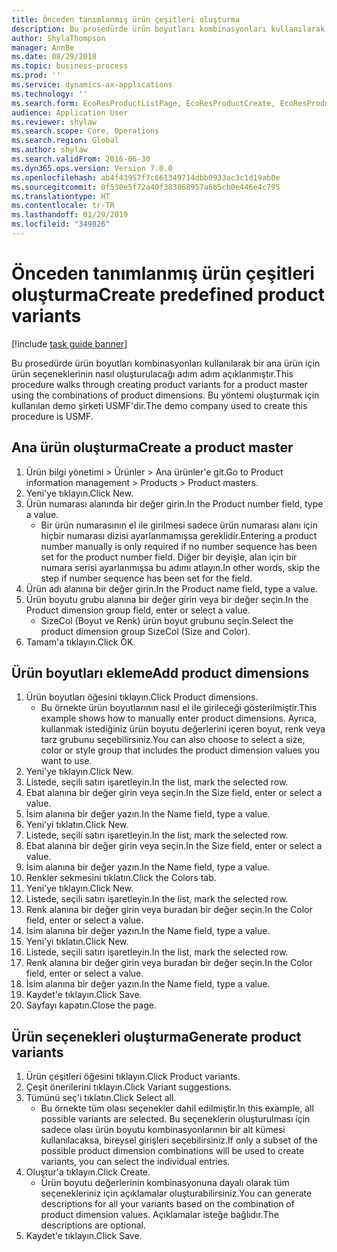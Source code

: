 ```yaml
---
title: Önceden tanımlanmış ürün çeşitleri oluşturma
description: Bu prosedürde ürün boyutları kombinasyonları kullanılarak bir ana ürün için ürün seçeneklerinin nasıl oluşturulacağı adım adım açıklanmıştır.
author: ShylaThompson
manager: AnnBe
ms.date: 08/29/2018
ms.topic: business-process
ms.prod: ''
ms.service: dynamics-ax-applications
ms.technology: ''
ms.search.form: EcoResProductListPage, EcoResProductCreate, EcoResProductDetails, EcoResProductMasterDimension, EcoResProductVariants, EcoResProductVariantSuggestions
audience: Application User
ms.reviewer: shylaw
ms.search.scope: Core, Operations
ms.search.region: Global
ms.author: shylaw
ms.search.validFrom: 2016-06-30
ms.dyn365.ops.version: Version 7.0.0
ms.openlocfilehash: ab4f43957f7c661349714dbb0933ac3c1d19ab0e
ms.sourcegitcommit: 0f530e5f72a40f383868957a6b5cb0e446e4c795
ms.translationtype: HT
ms.contentlocale: tr-TR
ms.lasthandoff: 01/29/2019
ms.locfileid: "349826"
---
```

# <a name="create-predefined-product-variants"></a><span data-ttu-id="13bf2-103">Önceden tanımlanmış ürün çeşitleri oluşturma</span><span class="sxs-lookup"><span data-stu-id="13bf2-103">Create predefined product variants</span></span>

[!include [task guide banner](../../includes/task-guide-banner.md)]

<span data-ttu-id="13bf2-104">Bu prosedürde ürün boyutları kombinasyonları kullanılarak bir ana ürün için ürün seçeneklerinin nasıl oluşturulacağı adım adım açıklanmıştır.</span><span class="sxs-lookup"><span data-stu-id="13bf2-104">This procedure walks through creating product variants for a product master using the combinations of product dimensions.</span></span> <span data-ttu-id="13bf2-105">Bu yöntemi oluşturmak için kullanılan demo şirketi USMF'dir.</span><span class="sxs-lookup"><span data-stu-id="13bf2-105">The demo company used to create this procedure is USMF.</span></span>


## <a name="create-a-product-master"></a><span data-ttu-id="13bf2-106">Ana ürün oluşturma</span><span class="sxs-lookup"><span data-stu-id="13bf2-106">Create a product master</span></span>
1. <span data-ttu-id="13bf2-107">Ürün bilgi yönetimi > Ürünler > Ana ürünler'e git.</span><span class="sxs-lookup"><span data-stu-id="13bf2-107">Go to Product information management > Products > Product masters.</span></span>
2. <span data-ttu-id="13bf2-108">Yeni'ye tıklayın.</span><span class="sxs-lookup"><span data-stu-id="13bf2-108">Click New.</span></span>
3. <span data-ttu-id="13bf2-109">Ürün numarası alanında bir değer girin.</span><span class="sxs-lookup"><span data-stu-id="13bf2-109">In the Product number field, type a value.</span></span>
    * <span data-ttu-id="13bf2-110">Bir ürün numarasının el ile girilmesi sadece ürün numarası alanı için hiçbir numarası dizisi ayarlanmamışsa gereklidir.</span><span class="sxs-lookup"><span data-stu-id="13bf2-110">Entering a product number manually is only required if no number sequence has been set for the product number field.</span></span> <span data-ttu-id="13bf2-111">Diğer bir deyişle, alan için bir numara serisi ayarlanmışsa bu adımı atlayın.</span><span class="sxs-lookup"><span data-stu-id="13bf2-111">In other words, skip the step if number sequence has been set for the field.</span></span>  
4. <span data-ttu-id="13bf2-112">Ürün adı alanına bir değer girin.</span><span class="sxs-lookup"><span data-stu-id="13bf2-112">In the Product name field, type a value.</span></span>
5. <span data-ttu-id="13bf2-113">Ürün boyutu grubu alanına bir değer girin veya bir değer seçin.</span><span class="sxs-lookup"><span data-stu-id="13bf2-113">In the Product dimension group field, enter or select a value.</span></span>
    * <span data-ttu-id="13bf2-114">SizeCol (Boyut ve Renk) ürün boyut grubunu seçin.</span><span class="sxs-lookup"><span data-stu-id="13bf2-114">Select the product dimension group SizeCol (Size and Color).</span></span>  
6. <span data-ttu-id="13bf2-115">Tamam'a tıklayın.</span><span class="sxs-lookup"><span data-stu-id="13bf2-115">Click OK.</span></span>

## <a name="add-product-dimensions"></a><span data-ttu-id="13bf2-116">Ürün boyutları ekleme</span><span class="sxs-lookup"><span data-stu-id="13bf2-116">Add product dimensions</span></span>
1. <span data-ttu-id="13bf2-117">Ürün boyutları öğesini tıklayın.</span><span class="sxs-lookup"><span data-stu-id="13bf2-117">Click Product dimensions.</span></span>
    * <span data-ttu-id="13bf2-118">Bu örnekte ürün boyutlarının nasıl el ile girileceği gösterilmiştir.</span><span class="sxs-lookup"><span data-stu-id="13bf2-118">This example shows how to manually enter product dimensions.</span></span> <span data-ttu-id="13bf2-119">Ayrıca, kullanmak istediğiniz ürün boyutu değerlerini içeren boyut, renk veya tarz grubunu seçebilirsiniz.</span><span class="sxs-lookup"><span data-stu-id="13bf2-119">You can also choose to select a size, color or style group that includes the product dimension values you want to use.</span></span>  
2. <span data-ttu-id="13bf2-120">Yeni'ye tıklayın.</span><span class="sxs-lookup"><span data-stu-id="13bf2-120">Click New.</span></span>
3. <span data-ttu-id="13bf2-121">Listede, seçili satırı işaretleyin.</span><span class="sxs-lookup"><span data-stu-id="13bf2-121">In the list, mark the selected row.</span></span>
4. <span data-ttu-id="13bf2-122">Ebat alanına bir değer girin veya seçin.</span><span class="sxs-lookup"><span data-stu-id="13bf2-122">In the Size field, enter or select a value.</span></span>
5. <span data-ttu-id="13bf2-123">İsim alanına bir değer yazın.</span><span class="sxs-lookup"><span data-stu-id="13bf2-123">In the Name field, type a value.</span></span>
6. <span data-ttu-id="13bf2-124">Yeni'yi tıklatın.</span><span class="sxs-lookup"><span data-stu-id="13bf2-124">Click New.</span></span>
7. <span data-ttu-id="13bf2-125">Listede, seçili satırı işaretleyin.</span><span class="sxs-lookup"><span data-stu-id="13bf2-125">In the list, mark the selected row.</span></span>
8. <span data-ttu-id="13bf2-126">Ebat alanına bir değer girin veya seçin.</span><span class="sxs-lookup"><span data-stu-id="13bf2-126">In the Size field, enter or select a value.</span></span>
9. <span data-ttu-id="13bf2-127">İsim alanına bir değer yazın.</span><span class="sxs-lookup"><span data-stu-id="13bf2-127">In the Name field, type a value.</span></span>
10. <span data-ttu-id="13bf2-128">Renkler sekmesini tıklatın.</span><span class="sxs-lookup"><span data-stu-id="13bf2-128">Click the Colors tab.</span></span>
11. <span data-ttu-id="13bf2-129">Yeni'ye tıklayın.</span><span class="sxs-lookup"><span data-stu-id="13bf2-129">Click New.</span></span>
12. <span data-ttu-id="13bf2-130">Listede, seçili satırı işaretleyin.</span><span class="sxs-lookup"><span data-stu-id="13bf2-130">In the list, mark the selected row.</span></span>
13. <span data-ttu-id="13bf2-131">Renk alanına bir değer girin veya buradan bir değer seçin.</span><span class="sxs-lookup"><span data-stu-id="13bf2-131">In the Color field, enter or select a value.</span></span>
14. <span data-ttu-id="13bf2-132">İsim alanına bir değer yazın.</span><span class="sxs-lookup"><span data-stu-id="13bf2-132">In the Name field, type a value.</span></span>
15. <span data-ttu-id="13bf2-133">Yeni'yi tıklatın.</span><span class="sxs-lookup"><span data-stu-id="13bf2-133">Click New.</span></span>
16. <span data-ttu-id="13bf2-134">Listede, seçili satırı işaretleyin.</span><span class="sxs-lookup"><span data-stu-id="13bf2-134">In the list, mark the selected row.</span></span>
17. <span data-ttu-id="13bf2-135">Renk alanına bir değer girin veya buradan bir değer seçin.</span><span class="sxs-lookup"><span data-stu-id="13bf2-135">In the Color field, enter or select a value.</span></span>
18. <span data-ttu-id="13bf2-136">İsim alanına bir değer yazın.</span><span class="sxs-lookup"><span data-stu-id="13bf2-136">In the Name field, type a value.</span></span>
19. <span data-ttu-id="13bf2-137">Kaydet'e tıklayın.</span><span class="sxs-lookup"><span data-stu-id="13bf2-137">Click Save.</span></span>
20. <span data-ttu-id="13bf2-138">Sayfayı kapatın.</span><span class="sxs-lookup"><span data-stu-id="13bf2-138">Close the page.</span></span>

## <a name="generate-product-variants"></a><span data-ttu-id="13bf2-139">Ürün seçenekleri oluşturma</span><span class="sxs-lookup"><span data-stu-id="13bf2-139">Generate product variants</span></span>
1. <span data-ttu-id="13bf2-140">Ürün çeşitleri öğesini tıklayın.</span><span class="sxs-lookup"><span data-stu-id="13bf2-140">Click Product variants.</span></span>
2. <span data-ttu-id="13bf2-141">Çeşit önerilerini tıklayın.</span><span class="sxs-lookup"><span data-stu-id="13bf2-141">Click Variant suggestions.</span></span>
3. <span data-ttu-id="13bf2-142">Tümünü seç'i tıklatın.</span><span class="sxs-lookup"><span data-stu-id="13bf2-142">Click Select all.</span></span>
    * <span data-ttu-id="13bf2-143">Bu örnekte tüm olası seçenekler dahil edilmiştir.</span><span class="sxs-lookup"><span data-stu-id="13bf2-143">In this example, all possible variants are selected.</span></span> <span data-ttu-id="13bf2-144">Bu seçeneklerin oluşturulması için sadece olası ürün boyutu kombinasyonlarının bir alt kümesi kullanılacaksa, bireysel girişleri seçebilirsiniz.</span><span class="sxs-lookup"><span data-stu-id="13bf2-144">If only a subset of the possible product dimension combinations will be used to create variants, you can select the individual entries.</span></span>  
4. <span data-ttu-id="13bf2-145">Oluştur'a tıklayın.</span><span class="sxs-lookup"><span data-stu-id="13bf2-145">Click Create.</span></span>
    * <span data-ttu-id="13bf2-146">Ürün boyutu değerlerinin kombinasyonuna dayalı olarak tüm seçenekleriniz için açıklamalar oluşturabilirsiniz.</span><span class="sxs-lookup"><span data-stu-id="13bf2-146">You can generate descriptions for all your variants based on the combination of product dimension values.</span></span> <span data-ttu-id="13bf2-147">Açıklamalar isteğe bağlıdır.</span><span class="sxs-lookup"><span data-stu-id="13bf2-147">The descriptions are optional.</span></span>  
5. <span data-ttu-id="13bf2-148">Kaydet'e tıklayın.</span><span class="sxs-lookup"><span data-stu-id="13bf2-148">Click Save.</span></span>

